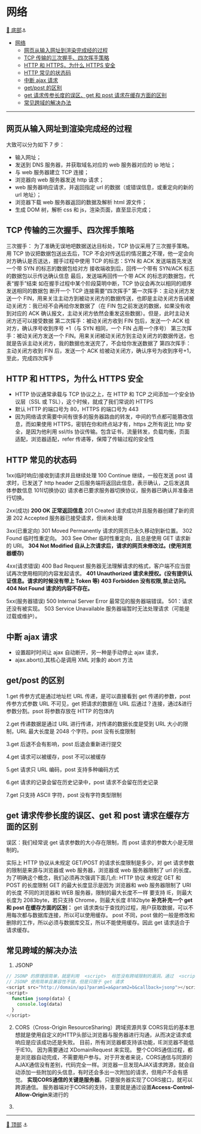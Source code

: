 # 网络

[🔻 底部](#bottom)<a id="top">⚓</a>

- [网络](#网络)
  - [网页从输入网址到渲染完成经的过程](#网页从输入网址到渲染完成经的过程)
  - [TCP 传输的三次握手、四次挥手策略](#tcp-传输的三次握手四次挥手策略)
  - [HTTP 和 HTTPS，为什么 HTTPS 安全](#http-和-https为什么-https-安全)
  - [HTTP 常见的状态码](#http-常见的状态码)
  - [中断 ajax 请求](#中断-ajax-请求)
  - [get/post 的区别](#getpost-的区别)
  - [get 请求传参长度的误区、get 和 post 请求在缓存方面的区别](#get-请求传参长度的误区get-和-post-请求在缓存方面的区别)
  - [常见跨域的解决办法](#常见跨域的解决办法)

---

## 网页从输入网址到渲染完成经的过程

大致可以分为如下 7 步：

- 输入网址；
- 发送到 DNS 服务器，并获取域名对应的 web 服务器对应的 ip 地址；
- 与 web 服务器建立 TCP 连接；
- 浏览器向 web 服务器发送 http 请求；
- web 服务器响应请求，并返回指定 url 的数据（或错误信息，或重定向的新的 url 地址）；
- 浏览器下载 web 服务器返回的数据及解析 html 源文件；
- 生成 DOM 树，解析 css 和 js，渲染页面，直至显示完成；

## TCP 传输的三次握手、四次挥手策略

三次握手：
为了准确无误地吧数据送达目标处，TCP 协议采用了三次握手策略。用 TCP 协议把数据包送出去后，TCP 不会对传送后的情况置之不理，他一定会向对方确认是否送达，握手过程中使用 TCP 的标志：SYN 和 ACK
发送端首先发送一个带 SYN 的标志的数据包给对方
接收端收到后，回传一个带有 SYN/ACK 标志的数据包以示传达确认信息
最后，发送端再回传一个带 ACK 的标志的数据包，代表“握手”结束
如在握手过程中某个阶段莫明中断，TCP 协议会再次以相同的顺序发送相同的数据包
断开一个 TCP 连接需要“四次挥手”
第一次挥手：主动关闭方发送一个 FIN，用来关注主动方到被动关闭方的数据传送，也即是主动关闭方告诫被动关闭方：我已经不会再给你发数据了（在 FIN 包之前发送的数据，如果没有收到对应的 ACK 确认报文，主动关闭方依然会重发这些数据）。但是，此时主动关闭方还可以接受数据
第二次挥手：被动关闭方收到 FIN 包后，发送一个 ACK 给对方，确认序号收到序号 +1（与 SYN 相同，一个 FIN 占用一个序号）
第三次挥手：被动关闭方发送一个 FIN。用来关闭被动关闭方到主动关闭方的数据传送，也就是告诉主动关闭方，我的数据也发送完了，不会给你发送数据了
第四次挥手：主动关闭方收到 FIN 后，发送一个 ACK 给被动关闭方，确认序号为收到序号+1，至此，完成四次挥手

## HTTP 和 HTTPS，为什么 HTTPS 安全

- HTTP 协议通常承载与 TCP 协议之上，在 HTTP 和 TCP 之间添加一个安全协议层（SSL 或 TSL），这个时候，就成了我们常说的 HTTPS
- 默认 HTTP 的端口号为 80，HTTPS 的端口号为 443
- 因为网络请求需要中间有很多的服务器路由的转发，中间的节点都可能篡改信息，而如果使用 HTTPS，密钥在你和终点站才有，https 之所有说比 http 安全，是因为他利用 ssl/tls 协议传输。包含证书，流量转发，负载均衡，页面适配，浏览器适配，refer 传递等，保障了传输过程的安全性

## HTTP 常见的状态码

1xx(临时响应)接收到请求并且继续处理
100 Continue 继续，一般在发送 post 请求时，已发送了 http header 之后服务端将返回此信息，表示确认，之后发送具体参数信息
101(切换协议) 请求者已要求服务器切换协议，服务器已确认并准备进行切换。

2xx(成功)
**200 OK 正常返回信息**
201 Created 请求成功并且服务器创建了新的资源
202 Accepted 服务器已接受请求，但尚未处理

3xx(已重定向)
301 Moved Permanently 请求的网页已永久移动到新位置。
302 Found 临时性重定向。
303 See Other 临时性重定向，且总是使用 GET 请求新的 URI。
**304 Not Modified 自从上次请求后，请求的网页未修改过。(使用浏览器缓存)**

4xx(请求错误)
400 Bad Request 服务器无法理解请求的格式，客户端不应当尝试再次使用相同的内容发起请求。
**401 Unauthorized 请求未授权。(没有提供认证信息。请求的时候没有带上 Token 等)**
**403 Forbidden 没有权限,禁止访问。**
**404 Not Found 请求的内容不存在。**

5xx(服务器错误)
500 Internal Server Error 最常见的服务器端错误。
501：请求还没有被实现。
503 Service Unavailable 服务器端暂时无法处理请求（可能是过载或维护）。

## 中断 ajax 请求

- 设置超时时间让 ajax 自动断开，另一种是手动停止 ajax 请求，
- ajax.abort(),其核心是调用 XML 对象的 abort 方法

## get/post 的区别

1.get 传参方式是通过地址栏 URL 传递，是可以直接看到 get 传递的参数，post 传参方式参数 URL 不可见，get 把请求的数据在 URL 后通过？连接，通过&进行参数分割。psot 将参数存放在 HTTP 的包体内

2.get 传递数据是通过 URL 进行传递，对传递的数据长度是受到 URL 大小的限制，URL 最大长度是 2048 个字符。post 没有长度限制

3.get 后退不会有影响，post 后退会重新进行提交

4.get 请求可以被缓存，post 不可以被缓存

5.get 请求只 URL 编码，post 支持多种编码方式

6.get 请求的记录会留在历史记录中，post 请求不会留在历史记录

7.get 只支持 ASCII 字符，post 没有字符类型限制

## get 请求传参长度的误区、get 和 post 请求在缓存方面的区别

误区：我们经常说 get 请求参数的大小存在限制，而 post 请求的参数大小是无限制的。

实际上 HTTP 协议从未规定 GET/POST 的请求长度限制是多少。对 get 请求参数的限制是来源与浏览器或 web 服务器，浏览器或 web 服务器限制了 url 的长度。为了明确这个概念，我们必须再次强调下面几点:
HTTP 协议 未规定 GET 和 POST 的长度限制
GET 的最大长度显示是因为 浏览器和 web 服务器限制了 URI 的长度
不同的浏览器和 WEB 服务器，限制的最大长度不一样
要支持 IE，则最大长度为 2083byte，若只支持 Chrome，则最大长度 8182byte
**补充补充一个 get 和 post 在缓存方面的区别：**
get 请求类似于查找的过程，用户获取数据，可以不用每次都与数据库连接，所以可以使用缓存。
post 不同，post 做的一般是修改和删除的工作，所以必须与数据库交互，所以不能使用缓存。因此 get 请求适合于请求缓存。

## 常见跨域的解决办法

1. JSONP

```js
// JSONP 的原理很简单，就是利用  <script>  标签没有跨域限制的漏洞。通过  <script>  标签指向一个需要访问的地址并提供一个回调函数来接收数据当需要通讯时。
// JSONP 使用简单且兼容性不错，但是只限于 get 请求
<script src="http://domain/api?param1=a&param2=b&callback=jsonp"></script>
<script>
  function jsonp(data) {
    console.log(data)
  }
</script>
```

2. CORS（Cross-Origin ResourceSharing）跨域资源共享
CORS背后的基本思想就是使用自定义的HTTP头部让浏览器与服务器进行沟通，从而决定请求或响应是应该成功还是失败。 目前，所有浏览器都支持该功能，IE浏览器不能低于IE10。 因为需要通过 XDomainRequest 来实现。
整个CORS通信过程，都是浏览器自动完成，不需要用户参与。对于开发者来说，CORS通信与同源的AJAX通信没有差别，代码完全一样。浏览器一旦发现AJAX请求跨源，就会自动添加一些附加的头信息，有时还会多出一次附加的请求，但用户不会有感觉。
**实现CORS通信的关键是服务器**。只要服务器实现了CORS接口，就可以跨源通信。
服务器端对于CORS的支持，主要就是通过设置**Access-Control-Allow-Origin**来进行的

3.

<!-- [从服务器主动推送消息到客户端]
[浏览器跨域]
  JSONP跨域（本质是JS调用）
  CORS（后台设置）
  Nginx反向代理（运维配置）
[前端常见攻击方式]
  XSS攻击
  CSRF攻击
  Sql注入
  html脚本注入 -->

---

[🔺 顶部](#top) <a id="bottom">⚓</a>
